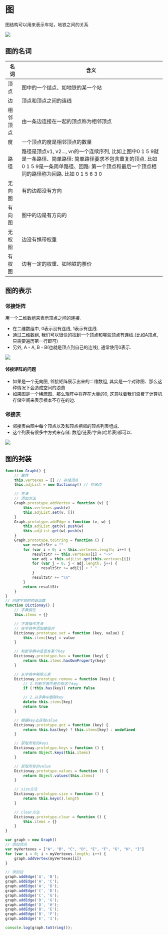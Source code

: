 # 图

图结构可以用来表示车站，地铁之间的关系



![](images/image-20220424145553970.png)

## 图的名词

| 名词     | 含义                                                         |
| -------- | ------------------------------------------------------------ |
| 顶点     | 图中的一个结点、如地铁的某一个站                             |
| 边       | 顶点和顶点之间的连线                                         |
| 相邻顶点 | 由一条边连接在一起的顶点称为相邻顶点                         |
| 度       | 一个顶点的度是相邻顶点的数量                                 |
| 路径     | 路径是顶点v1, v2..., vn的一个连续序列, 比如上图中0 1 5 9就是一条路径、简单路径: 简单路径要求不包含重复的顶点. 比如 0 1 5 9是一条简单路径、回路: 第一个顶点和最后一个顶点相同的路径称为回路. 比如 0 1 5 6 3 0 |
| 无向图   | 有的边都没有方向                                             |
| 有向图   | 图中的边是有方向的                                           |
| 无权图   | 边没有携带权重                                               |
| 有权图   | 边有一定的权重、如地铁的票价                                 |





## 图的表示

### 邻接矩阵

用一个二维数组来表示顶点之间的连接.

- 在二维数组中, 0表示没有连线, 1表示有连线.
- 通过二维数组, 我们可以很快的找到一个顶点和哪些顶点有连线.(比如A顶点, 只需要遍历第一行即可)
- 另外, A - A, B - B(也就是顶点到自己的连线), 通常使用0表示.

![](images/image-20220424150655741.png)







#### 邻接矩阵的问题

- 如果是一个无向图, 邻接矩阵展示出来的二维数组, 其实是一个对称图、那么这种情况下会造成空间的浪费
- 如果图是一个稀疏图、那么矩阵中将存在大量的0, 这意味着我们浪费了计算机存储空间来表示根本不存在的边.



### 邻接表

- 邻接表由图中每个顶点以及和顶点相邻的顶点列表组成.
- 这个列表有很多中方式来存储: 数组/链表/字典(哈希表)都可以.

![](images/image-20220424153412605.png)





## 图的封装

```js
function Graph() {
    // 属性
    this.vertexes = [] // 存储顶点
    this.adjList = new Dictionay() // 存储边

    // 方法
    // 添加方法
    Graph.prototype.addVertex = function (v) {
        this.vertexes.push(v)
        this.adjList.set(v, [])
    }
    Graph.prototype.addEdge = function (v, w) {
        this.adjList.get(v).push(w)
        this.adjList.get(w).push(v)
    }
    Graph.prototype.toString = function () {
        var resultStr = ""
        for (var i = 0; i < this.vertexes.length; i++) {
            resultStr += this.vertexes[i] + "->"
            var adj = this.adjList.get(this.vertexes[i])
            for (var j = 0; j < adj.length; j++) {
                resultStr += adj[j] + " "
            }
            resultStr += "\n"
        }
        return resultStr
    }
}
// 创建字典的构造函数
function Dictionay() {
    // 字典属性
    this.items = {}

    // 字典操作方法
    // 在字典中添加键值对
    Dictionay.prototype.set = function (key, value) {
        this.items[key] = value
    }

    // 判断字典中是否有某个key
    Dictionay.prototype.has = function (key) {
        return this.items.hasOwnProperty(key)
    }

    // 从字典中移除元素
    Dictionay.prototype.remove = function (key) {
        // 1.判断字典中是否有这个key
        if (!this.has(key)) return false

        // 2.从字典中删除key
        delete this.items[key]
        return true
    }

    // 根据key去获取value
    Dictionay.prototype.get = function (key) {
        return this.has(key) ? this.items[key] : undefined
    }

    // 获取所有的keys
    Dictionay.prototype.keys = function () {
        return Object.keys(this.items)
    }

    // 获取所有的value
    Dictionay.prototype.values = function () {
        return Object.values(this.items)
    }

    // size方法
    Dictionay.prototype.size = function () {
        return this.keys().length
    }

    // clear方法
    Dictionay.prototype.clear = function () {
        this.items = {}
    }
}

var graph = new Graph()
// 添加顶点
var myVertexes = ["A", "B", "C", "D", "E", "F", "G", "H", "I"]
for (var i = 0; i < myVertexes.length; i++) {
    graph.addVertex(myVertexes[i])
}

// 添加边
graph.addEdge('A', 'B');
graph.addEdge('A', 'C');
graph.addEdge('A', 'D');
graph.addEdge('C', 'D');
graph.addEdge('C', 'G');
graph.addEdge('D', 'G');
graph.addEdge('D', 'H');
graph.addEdge('B', 'E');
graph.addEdge('B', 'F');
graph.addEdge('E', 'I');

console.log(graph.toString());
```

